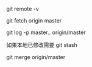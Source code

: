 


git remote -v

git fetch origin master

git log -p  master.. origin/master

如果本地已修改需要 git stash

git merge origin/master